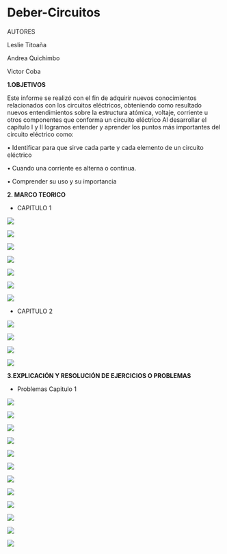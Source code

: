 # Deber-Circuitos

AUTORES

Leslie Titoaña

Andrea Quichimbo

Victor Coba

**1.OBJETIVOS**

Este informe  se realizó con el fin de adquirir nuevos conocimientos  relacionados con los circuitos eléctricos, obteniendo como resultado nuevos entendimientos  sobre la estructura atómica, voltaje, corriente u otros componentes que conforma un circuito eléctrico
Al desarrollar el capítulo  I  y II logramos entender y aprender los puntos más               importantes del circuito eléctrico como:

•	Identificar para que sirve cada parte y cada elemento de un circuito eléctrico

•	Cuando una corriente es alterna o continua.

•	Comprender su uso y su importancia

**2. MARCO TEORICO**


*  CAPITULO 1

![](https://github.com/LeslieTitoana1/Deber-Circuitos/blob/main/WhatsApp%20Image%202021-06-01%20at%2017.15.33.jpeg)

![](https://github.com/LeslieTitoana1/Deber-Circuitos/blob/main/WhatsApp%20Image%202021-06-01%20at%2017.15.33%20(1).jpeg)

![](https://github.com/LeslieTitoana1/Deber-Circuitos/blob/main/WhatsApp%20Image%202021-06-01%20at%2017.15.33%20(2).jpeg)

![](https://github.com/LeslieTitoana1/Deber-Circuitos/blob/main/WhatsApp%20Image%202021-06-01%20at%2017.15.33%20(3).jpeg)

![](https://github.com/LeslieTitoana1/Deber-Circuitos/blob/main/WhatsApp%20Image%202021-06-01%20at%2017.15.33%20(4).jpeg)

![](https://github.com/LeslieTitoana1/Deber-Circuitos/blob/main/WhatsApp%20Image%202021-06-01%20at%2017.15.33%20(5).jpeg)

![](https://github.com/LeslieTitoana1/Deber-Circuitos/blob/main/WhatsApp%20Image%202021-06-01%20at%2017.15.33%20(6).jpeg)

* CAPITULO 2

![](https://github.com/LeslieTitoana1/Deber-Circuitos/blob/main/WhatsApp%20Image%202021-06-01%20at%2017.11.06.jpeg)


![](https://github.com/LeslieTitoana1/Deber-Circuitos/blob/main/WhatsApp%20Image%202021-06-01%20at%2017.11.06%20(1).jpeg)


![](https://github.com/LeslieTitoana1/Deber-Circuitos/blob/main/WhatsApp%20Image%202021-06-01%20at%2017.11.06%20(2).jpeg)


![](https://github.com/LeslieTitoana1/Deber-Circuitos/blob/main/WhatsApp%20Image%202021-06-01%20at%2017.11.06%20(3).jpeg)


**3.EXPLICACIÓN Y RESOLUCIÓN DE EJERCICIOS O PROBLEMAS**

* Problemas Capitulo  1

![](https://github.com/LeslieTitoana1/Deber-Circuitos/blob/main/WhatsApp%20Image%202021-06-01%20at%2017.10.12.jpeg)

![](https://github.com/LeslieTitoana1/Deber-Circuitos/blob/main/WhatsApp%20Image%202021-06-01%20at%2017.10.12%20(1).jpeg)

![](https://github.com/LeslieTitoana1/Deber-Circuitos/blob/main/WhatsApp%20Image%202021-06-01%20at%2017.10.12%20(2).jpeg)

![](https://github.com/LeslieTitoana1/Deber-Circuitos/blob/main/WhatsApp%20Image%202021-06-01%20at%2017.10.12%20(13).jpeg)

![](https://github.com/LeslieTitoana1/Deber-Circuitos/blob/main/WhatsApp%20Image%202021-06-01%20at%2017.10.12%20(12).jpeg)

![](https://github.com/LeslieTitoana1/Deber-Circuitos/blob/main/WhatsApp%20Image%202021-06-01%20at%2017.10.12%20(3).jpeg)

![](https://github.com/LeslieTitoana1/Deber-Circuitos/blob/main/WhatsApp%20Image%202021-06-01%20at%2017.10.12%20(4).jpeg)

![](https://github.com/LeslieTitoana1/Deber-Circuitos/blob/main/WhatsApp%20Image%202021-06-01%20at%2017.10.12%20(7).jpeg)

![](https://github.com/LeslieTitoana1/Deber-Circuitos/blob/main/WhatsApp%20Image%202021-06-01%20at%2017.10.12%20(8).jpeg)

![](https://github.com/LeslieTitoana1/Deber-Circuitos/blob/main/WhatsApp%20Image%202021-06-01%20at%2017.10.12%20(9).jpeg)

![](https://github.com/LeslieTitoana1/Deber-Circuitos/blob/main/WhatsApp%20Image%202021-06-01%20at%2017.10.12%20(10).jpeg)

![](https://github.com/LeslieTitoana1/Deber-Circuitos/blob/main/WhatsApp%20Image%202021-06-01%20at%2017.10.12%20(11).jpeg)












